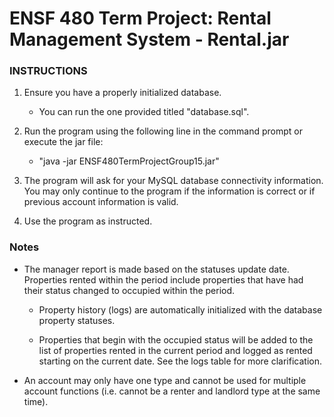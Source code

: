 # ENSF 480 Term Project: Rental Management System - Rental.jar

### INSTRUCTIONS

1. Ensure you have a properly initialized database.

    - You can run the one provided titled "database.sql".

2. Run the program using the following line in the command prompt or execute the jar file:

    - "java -jar ENSF480TermProjectGroup15.jar"

3. The program will ask for your MySQL database connectivity information. You may only continue to the program if the information is correct or if previous account information is valid.

4. Use the program as instructed.

### Notes

-   The manager report is made based on the statuses update date. Properties rented within the period include properties that have had their status changed to occupied within the period.

    -   Property history (logs) are automatically initialized with the database property statuses.

    -   Properties that begin with the occupied status will be added to the list of properties rented in the current period and logged as rented starting on the current date. See the logs table for more clarification.

-   An account may only have one type and cannot be used for multiple account functions (i.e. cannot be a renter and landlord type at the same time).
